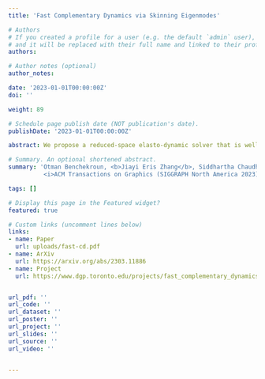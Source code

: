 ```yaml
---
title: 'Fast Complementary Dynamics via Skinning Eigenmodes'

# Authors
# If you created a profile for a user (e.g. the default `admin` user), write the username (folder name) here
# and it will be replaced with their full name and linked to their profile.
authors:

# Author notes (optional)
author_notes:

date: '2023-01-01T00:00:00Z'
doi: ''

weight: 89

# Schedule page publish date (NOT publication's date).
publishDate: '2023-01-01T00:00:00Z'

abstract: We propose a reduced-space elasto-dynamic solver that is well suited for augmenting rigged character animations with secondary motion. At the core of our method is a novel deformation subspace based on Linear Blend Skinning that overcomes many of the shortcomings prior subspace methods face. Our skinning subspace is parameterized entirely by a set of scalar weights, which we can obtain through a small, material-aware and rig-sensitive generalized eigenvalue problem. The resulting subspace can easily capture rotational motion and guarantees that the resulting simulation is rotation equivariant. We further propose a simple local-global solver for linear co-rotational elasticity and propose a clustering method to aggregate per-tetrahedra non-linear energetic quantities. The result is a compact simulation that is fully decoupled from the complexity of the mesh.

# Summary. An optional shortened abstract.
summary: 'Otman Benchekroun, <b>Jiayi Eris Zhang</b>, Siddhartha Chaudhuri, Eitan Grinspun, Yi Zhou, Alec Jacobson <br>
          <i>ACM Transactions on Graphics (SIGGRAPH North America 2023)</i> <br>'

tags: []

# Display this page in the Featured widget?
featured: true

# Custom links (uncomment lines below)
links:
- name: Paper
  url: uploads/fast-cd.pdf
- name: ArXiv
  url: https://arxiv.org/abs/2303.11886
- name: Project
  url: https://www.dgp.toronto.edu/projects/fast_complementary_dynamics_site/


url_pdf: ''
url_code: ''
url_dataset: ''
url_poster: ''
url_project: ''
url_slides: ''
url_source: ''
url_video: ''


---
```

